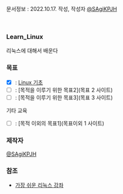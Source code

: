 문서정보 : 2022.10.17. 작성, 작성자 [@SAgiKPJH](https://github.com/SAgiKPJH)

<br>

### Learn_Linux
리눅스에 대해서 배운다

### 목표
- [x] : [Linux 기초](https://github.com/SagiK-Repository/Learn_Linux/blob/main/Linux_Basics.md)
- [ ] : [목적을 이루기 위한 목표2](목표 2 사이트)
- [ ] : [목적을 이루기 위한 목표3](목표 3 사이트)

기타 교육
- [ ] : [목적 이외의 목표1](목표이외 1 사이트)

### 제작자
[@SAgiKPJH](https://github.com/SAgiKPJH)

### 참조

- [가장 쉬운 리눅스 강좌](https://www.youtube.com/watch?v=tPWBF13JIVk)
